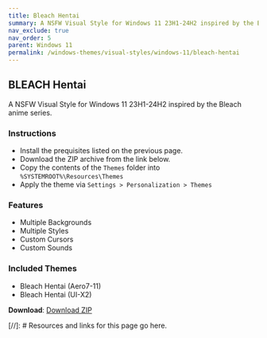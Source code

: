```yaml
---
title: Bleach Hentai
summary: A NSFW Visual Style for Windows 11 23H1-24H2 inspired by the Bleach anime series.
nav_exclude: true
nav_order: 5
parent: Windows 11
permalink: /windows-themes/visual-styles/windows-11/bleach-hentai
---
```


## BLEACH Hentai
A NSFW Visual Style for Windows 11 23H1-24H2 inspired by the Bleach anime series.

### Instructions

- Install the prequisites listed on the previous page.
- Download the ZIP archive from the link below.
- Copy the contents of the `Themes` folder into `%SYSTEMROOT%\Resources\Themes`
- Apply the theme via `Settings > Personalization > Themes`

### Features

- Multiple Backgrounds
- Multiple Styles
- Custom Cursors
- Custom Sounds

### Included Themes

- Bleach Hentai (Aero7-11)
- Bleach Hentai (UI-X2)

**Download**: [Download ZIP]

<!-- ////////////////////////////////////////////////////////////////////////////////////////////////////////////////////// -->

[//]: # Resources and links for this page go here.

[Preivew]: https://gitlab.com/the-back-room/visual-styles/windows-11/nsfw/bleach-hentai/-/raw/main/Extras/Preview.bmp
[Download ZIP]: https://gitlab.com/the-back-room/visual-styles/windows-11/nsfw/bleach-hentai/-/archive/main/bleach-hentai-main.zip

<!-- ////////////////////////////////////////////////////////////////////////////////////////////////////////////////////// -->
